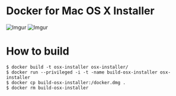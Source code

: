 Docker for Mac OS X Installer
=============

![Imgur](http://i.imgur.com/3TlXLPt.png)
![Imgur](http://i.imgur.com/1h93XSW.png)


How to build
============

```
$ docker build -t osx-installer osx-installer/
$ docker run --privileged -i -t -name build-osx-installer osx-installer
$ docker cp build-osx-installer:/docker.dmg .
$ docker rm build-osx-installer
```
